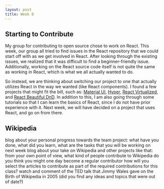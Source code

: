 ```yaml
---
layout: post
title: Week 8
---
```


## Starting to Contribute

My group for contributing to open source chose to work on React. This week, our group all tried to find issues in the React repository that we could start off with as we get involved in React. After looking through the existing issues, we realized that it was difficult to find a beginner-friendly issue. Additionally, working on the React source code itself is not quite the same as working in React, which is what we all actually wanted to do.

So instead, we are thinking about switching our project to one that actually utilizes React in the way we wanted (like React components). I found a few projects that might fit the bill, such as: [Material UI](https://github.com/mui-org/material-ui), [Hyper](https://github.com/zeit/hyper), [React Virtualized](https://github.com/bvaughn/react-virtualized), and [React Beautiful DnD](https://github.com/atlassian/react-beautiful-dnd). In addition to this, I am also going through some tutorials so that I can learn the basics of React, since I do not have prior experience with it. Next week, we will have decided on a project that uses React, and go on from there.

## Wikipedia

blog about your personal progress towards the team project: what have you done, what did you learn, what are the tasks that you will be working on next week
blog about your take on Wikipedia and other projects like that:
from your own point of view, what kind of people contribute to Wikipedia
do you think you might one day become a regular contributor
how will you select the articles to contribute as part of the required contributions for this class?
watch and comment of the TED talk that Jimmy Wales gave on the Birth of Wikipedia in 2005 (did you find any ideas and topics that were out of date?) 